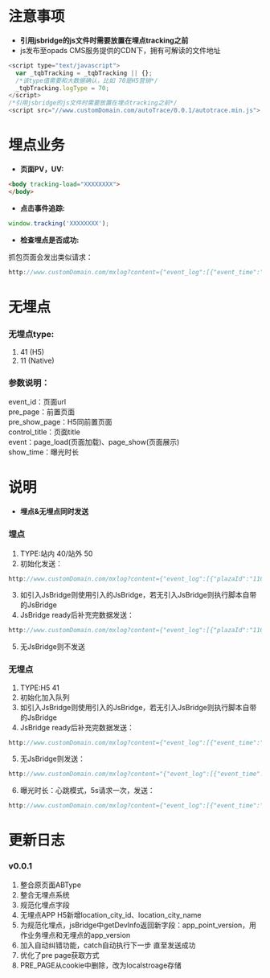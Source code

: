 # 注意事项
* **引用jsbridge的js文件时需要放置在埋点tracking之前**
* js发布至opads CMS服务提供的CDN下，拥有可解读的文件地址

```javascript
<script type="text/javascript">
  var _tqbTracking = _tqbTracking || {};
  /*该type值需要和大数据确认，比如 70是H5营销*/
  _tqbTracking.logType = 70;
</script>
/*引用jsbridge的js文件时需要放置在埋点tracking之前*/
<script src="//www.customDomain.com/autoTrace/0.0.1/autotrace.min.js">
```

# 埋点业务
* **页面PV，UV:**

```html
<body tracking-load="XXXXXXXX">
</body>
```

* **点击事件追踪:**

```javascript
window.tracking('XXXXXXXX');
```
* **检查埋点是否成功:**

抓包页面会发出类似请求：

```javascript
http://www.customDomain.com/mxlog?content={"event_log":[{"event_time":"2016-11-24 10:15:52","promotion_from":"","event_id":"H5_1111_QCZDY","user_id":""}],"u_uid":"9bcdeb6f-875f-4291-8138-ffe34ec53ebe","browser_type":"webKit","os_version":"other","browser_ver":"5.0 (Macintosh; Intel Mac OS X 10_11_4) AppleWebKit/537.36 (KHTML, like Gecko) Chrome/54.0.2840.98 Safari/537.36"}&type=70
```

# 无埋点  
### 无埋点type: 
1.  41 (H5)
2.  11 (Native) 

### 参数说明：  
event_id：页面url  
pre_page：前置页面  
pre_show_page：H5同前置页面  
control_title：页面title  
event：page_load(页面加载)、page_show(页面展示)  
show_time：曝光时长  

# 说明
* **埋点&无埋点同时发送**  

### 埋点
1.  TYPE:站内 40/站外 50 
2.  初始化发送：

```javascript
http://www.customDomain.com/mxlog?content={"event_log":[{"plazaId":"1100723","cityId":"310100","event_time":"2017-08-29 04:36:37","promotion_from":"","event_id":"XXXXXXX1","user_id":"","app_bundleid":"com.wanda.app.wanhui","pLoginToken":"0e2a3974295bffbecdc706d83b22e166","mobile":"18610275274","wdId":"bf372487e172514e17931498d523b81e","fspmid":"notSet","app_version":"421000000","puid":"EBCCB38F31C2458B834F08F5A8F38531","imei":"f45dc0d9eab947d88388f517c992596b2c325733","loginToken":"a50458beab8438c6681c0b7a58045637","uid":"15000000000989956","app_type":"Android","pre_page":"notSet","ddId":"f45dc0d9eab947d88388f517c992596b2c325733"}],"app_version":"421000000","appkey":"H5"}&type=40
```

3.  如引入JsBridge则使用引入的JsBridge，若无引入JsBridge则执行脚本自带的JsBridge
4.  JsBridge ready后补充完数据发送：

```javascript
http://www.customDomain.com/mxlog?content={"event_log":[{"plazaId":"1100723","cityId":"310100","event_time":"2017-08-29 04:36:37","promotion_from":"","event_id":"XXXXXXX1","user_id":"","app_bundleid":"com.wanda.app.wanhui","pLoginToken":"0e2a3974295bffbecdc706d83b22e166","mobile":"18610275274","wdId":"bf372487e172514e17931498d523b81e","fspmid":"notSet","app_version":"421000000","puid":"EBCCB38F31C2458B834F08F5A8F38531","imei":"f45dc0d9eab947d88388f517c992596b2c325733","loginToken":"a50458beab8438c6681c0b7a58045637","uid":"15000000000989956","app_type":"Android","pre_page":"notSet","ddId":"f45dc0d9eab947d88388f517c992596b2c325733"}],"app_version":"4.21.0.0","appkey":"H5","device_id":"f45dc0d9eab947d88388f517c992596b2c325733","os_version":"Android6.0"}&type=40
```

5.  无JsBridge则不发送

### 无埋点
1.  TYPE:H5 41
2.  初始化加入队列
3.  如引入JsBridge则使用引入的JsBridge，若无引入JsBridge则执行脚本自带的JsBridge
4.  JsBridge ready后补充完数据发送：

```javascript
http://www.customDomain.com/mxlog?content={"event_log":[{"event_time":"2017-08-29 04:36:37","event":"page_load","event_id":"http://10.156.20.15:3010/?app_bundleid=com.wanda.app.wanhui&pLoginToken=0e2a3974295bffbecdc706d83b22e166&mobile=18610275274&plazaId=1100723&wdId=bf372487e172514e17931498d523b81e&fspmid=notSet&app_version=421000000&puid=EBCCB38F31C2458B834F08F5A8F38531&imei=f45dc0d9eab947d88388f517c992596b2c325733&loginToken=a50458beab8438c6681c0b7a58045637&uid=15000000000989956&app_type=Android&pre_page=notSet&ddId=f45dc0d9eab947d88388f517c992596b2c325733&cityId=310100","pre_page":"0d78f7630cd9a7177b49b4af153968d1","pre_show_page":"","control_title":"autotrace","pre_pagepre_show_page":"0d78f7630cd9a7177b49b4af153968d1"}],"u_uid":"","device_id":"f45dc0d9eab947d88388f517c992596b2c325733","os_version":"Android6.0","app_version":"4.21.0.0","ABType":"A"}&type=41
```

5.  无JsBridge则发送：

```javascript
http://www.customDomain.com/mxlog?content="{"event_log":[{"event_time":"2017-08-29 16:32:27","event":"page_load","event_id":"http://xxxxx.com/","pre_page":"","pre_show_page":"","control_title":"autotrace"}],"u_uid":"e9be00b7-eb7b-4ace-8bf1-0147316a81b2"}"&type=41
```

6.  曝光时长：心跳模式，5s请求一次，发送：

```javascript
http://www.customDomain.com/mxlog?content={"event_log":[{"event_time":"2017-08-29T08:32:27.607Z","event":"page_show","event_id":"http://www.customDomain.com/","show_time":5.003}],"u_uid":"e9be00b7-eb7b-4ace-8bf1-0147316a81b2"}&type=41  
```

# 更新日志  

### v0.0.1
1.  整合原页面ABType
2.  整合无埋点系统  
1.  规范化埋点字段
2.  无埋点APP H5新增location_city_id、location_city_name
3.  为规范化埋点，jsBridge中getDevInfo返回新字段：app_point_version，用作业务埋点和无埋点的app_version
4.  加入自动纠错功能，catch自动执行下一步 直至发送成功
1.  优化了pre page获取方式  
2.  PRE_PAGE从cookie中删除，改为localstroage存储  
